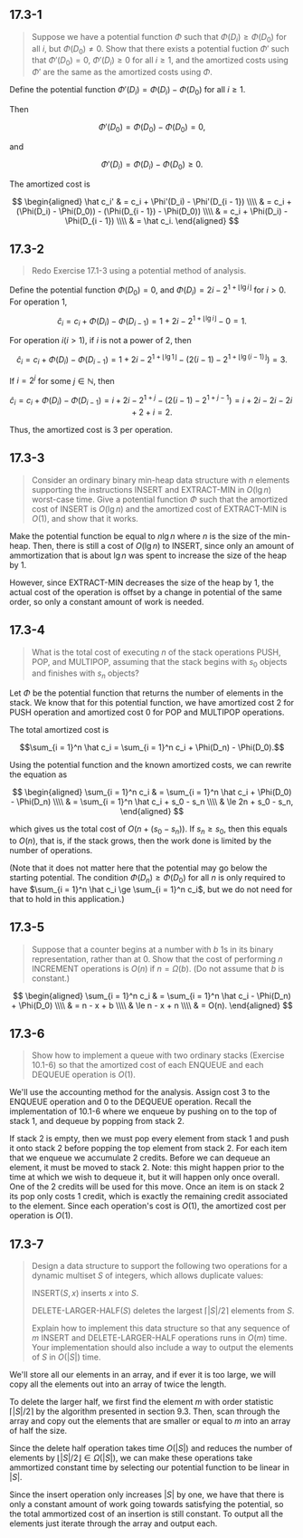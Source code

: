 ## 17.3-1

> Suppose we have a potential function $\Phi$ such that $\Phi(D_i) \ge \Phi(D_0)$ for all $i$, but $\Phi(D_0) \ne 0$. Show that there exists a potential fuction $\Phi'$ such that $\Phi'(D_0) = 0$, $\Phi'(D_i) \ge 0$ for all $i \ge 1$, and the amortized costs using $\Phi'$ are the same as the amortized costs using $\Phi$.

Define the potential function $\Phi'(D_i) = \Phi(D_i) - \Phi(D_0)$ for all $i \ge 1$.

Then

$$\Phi'(D_0) = \Phi(D_0) - \Phi(D_0) = 0,$$

and

$$\Phi'(D_i) = \Phi(D_i) - \Phi(D_0) \ge 0.$$

The amortized cost is

$$
\begin{aligned}
\hat c_i' & = c_i + \Phi'(D_i) - \Phi'(D_{i - 1}) \\\\
          & = c_i + (\Phi(D_i) - \Phi(D_0)) - (\Phi(D_{i - 1}) - \Phi(D_0)) \\\\
          & = c_i + \Phi(D_i) - \Phi(D_{i - 1}) \\\\
          & = \hat c_i.
\end{aligned}
$$

## 17.3-2

> Redo Exercise 17.1-3 using a potential method of analysis.

Define the potential function $\Phi(D_0) = 0$, and $\Phi(D_i) = 2i - 2^{1 + \lfloor \lg i \rfloor}$ for $i > 0$. For operation 1,

$$\hat c_i = c_i + \Phi(D_i) - \Phi(D_{i - 1}) = 1 + 2i - 2^{1+ \lfloor \lg i \rfloor} - 0 = 1.$$

For operation $i(i > 1)$, if $i$ is not a power of $2$, then

$$\hat c_i = c_i + \Phi(D_i) - \Phi(D_{i - 1}) = 1 + 2i - 2^{1 + \lfloor \lg 1 \rfloor} - (2(i - 1) - 2^{1 + \lfloor \lg(i - 1) \rfloor}) = 3.$$

If $i = 2^j$ for some $j \in \mathbb N$, then

$$\hat c_i = c_i + \Phi(D_i) - \Phi(D_{i - 1}) = i + 2i - 2^{1 + j}-(2(i - 1) - 2^{1 + j - 1}) = i + 2i - 2i - 2i + 2 + i = 2.$$

Thus, the amortized cost is $3$ per operation.

## 17.3-3

> Consider an ordinary binary min-heap data structure with $n$ elements supporting the instructions $\text{INSERT}$ and $\text{EXTRACT-MIN}$ in $O(\lg n)$ worst-case time. Give a potential function $\Phi$ such that the amortized cost of $\text{INSERT}$ is $O(\lg n)$ and the amortized cost of $\text{EXTRACT-MIN}$ is $O(1)$, and show that it works.

Make the potential function be equal to $n\lg n$ where $n$ is the size of the min-heap. Then, there is still a cost of $O(\lg n)$ to $\text{INSERT}$, since only an amount of ammortization that is about $\lg n$ was spent to increase the size of the heap by $1$.

However, since $\text{EXTRACT-MIN}$ decreases the size of the heap by $1$, the actual cost of the operation is offset by a change in potential of the same order, so only a constant amount of work is needed.

## 17.3-4

> What is the total cost of executing $n$ of the stack operations $\text{PUSH}$, $\text{POP}$, and $\text{MULTIPOP}$, assuming that the stack begins with $s_0$ objects and finishes with $s_n$ objects?

Let $\Phi$ be the potential function that returns the number of elements in the stack. We know that for this potential function, we have amortized cost $2$ for $\text{PUSH}$ operation and amortized cost $0$ for $\text{POP}$ and $\text{MULTIPOP}$ operations.

The total amortized cost is

$$\sum_{i = 1}^n \hat c_i = \sum_{i = 1}^n c_i + \Phi(D_n) - \Phi(D_0).$$

Using the potential function and the known amortized costs, we can rewrite the equation as

$$
\begin{aligned}
\sum_{i = 1}^n c_i
    & = \sum_{i = 1}^n \hat c_i + \Phi(D_0) - \Phi(D_n) \\\\
    & = \sum_{i = 1}^n \hat c_i + s_0 - s_n \\\\
    & \le 2n + s_0 - s_n,
\end{aligned}
$$

which gives us the total cost of $O(n + (s_0 - s_n))$. If $s_n \ge s_0$, then this equals to $O(n)$, that is, if the stack grows, then the work done is limited by the number of operations.

(Note that it does not matter here that the potential may go below the starting potential. The condition $\Phi(D_n) \ge \Phi(D_0)$ for all $n$ is only required to have $\sum_{i = 1}^n \hat c_i \ge \sum_{i = 1}^n c_i$, but we do not need for that to hold in this application.)

## 17.3-5

> Suppose that a counter begins at a number with $b$ $1$s in its binary representation, rather than at $0$. Show that the cost of performing $n$ $\text{INCREMENT}$ operations is $O(n)$ if $n = \Omega(b)$. (Do not assume that $b$ is constant.)

$$
\begin{aligned}
\sum_{i = 1}^n c_i
    & =   \sum_{i = 1}^n \hat c_i - \Phi(D_n) + \Phi(D_0) \\\\
    & =   n - x + b \\\\
    & \le n - x + n \\\\
    & =   O(n).
\end{aligned}
$$

## 17.3-6

> Show how to implement a queue with two ordinary stacks (Exercise 10.1-6) so that the amortized cost of each $\text{ENQUEUE}$ and each $\text{DEQUEUE}$ operation is $O(1)$.

We'll use the accounting method for the analysis. Assign cost $3$ to the $\text{ENQUEUE}$ operation and $0$ to the $\text{DEQUEUE}$ operation. Recall the implementation of 10.1-6 where we enqueue by pushing on to the top of stack 1, and dequeue by popping from stack 2.

If stack 2 is empty, then we must pop every element from stack 1 and push it onto stack 2 before popping the top element from stack 2. For each item that we enqueue we accumulate 2 credits. Before we can dequeue an element, it must be moved to stack 2. Note: this might happen prior to the time at which we wish to dequeue it, but it will happen only once overall. One of the 2 credits will be used for this move. Once an item is on stack 2 its pop only costs $1$ credit, which is exactly the remaining credit associated to the element. Since each operation's cost is $O(1)$, the amortized cost per operation is $O(1)$.

## 17.3-7

> Design a data structure to support the following two operations for a dynamic multiset $S$ of integers, which allows duplicate values:
>
> $\text{INSERT}(S, x)$ inserts $x$ into $S$.
>
> $\text{DELETE-LARGER-HALF}(S)$ deletes the largest $\lceil |S| / 2 \rceil$ elements from $S$.
>
> Explain how to implement this data structure so that any sequence of $m$ $\text{INSERT}$ and $\text{DELETE-LARGER-HALF}$ operations runs in $O(m)$ time. Your implementation should also include a way to output the elements of $S$ in $O(|S|)$ time.

We'll store all our elements in an array, and if ever it is too large, we will copy all the elements out into an array of twice the length.

To delete the larger half, we first find the element $m$ with order statistic $\lceil |S| / 2 \rceil$ by the algorithm presented in section 9.3. Then, scan through the array and copy out the elements that are smaller or equal to $m$ into an array of half the size.

Since the delete half operation takes time $O(|S|)$ and reduces the number of elements by $\lfloor |S| / 2 \rfloor \in \Omega(|S|)$, we can make these operations take ammortized constant time by selecting our potential function to be linear in $|S|$.

Since the insert operation only increases $|S|$ by one, we have that there is only a constant amount of work going towards satisfying the potential, so the total ammortized cost of an insertion is still constant. To output all the elements just iterate through the array and output each.
